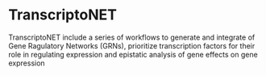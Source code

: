 # TranscriptoNET

TranscriptoNET include a series of workflows to generate and integrate of Gene Ragulatory Networks (GRNs), prioritize transcription factors for their role in regulating expression and epistatic analysis of gene effects on gene expression
